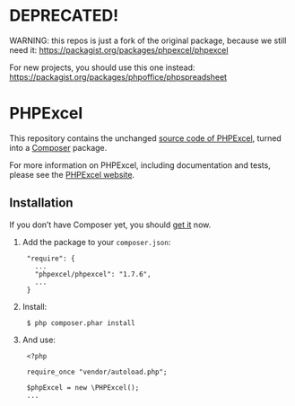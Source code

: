 # DEPRECATED!

WARNING: this repos is just a fork of the original package, because we still need it: https://packagist.org/packages/phpexcel/phpexcel

For new projects, you should use this one instead: https://packagist.org/packages/phpoffice/phpspreadsheet

# PHPExcel

This repository contains the unchanged [source code of PHPExcel](http://phpexcel.codeplex.com), 
turned into a [Composer](http://getcomposer.org) package. 

For more information on PHPExcel, including documentation and tests, please see the [PHPExcel website](http://phpexcel.codeplex.com).

## Installation 

If you don’t have Composer yet, you should [get it](http://getcomposer.org) now.

1. Add the package to your `composer.json`:

        "require": {
          ...
          "phpexcel/phpexcel": "1.7.6",
          ...
        }

2. Install:

        $ php composer.phar install

3. And use:

		<?php 
		
		require_once "vendor/autoload.php";
		
		$phpExcel = new \PHPExcel();
		...
	
